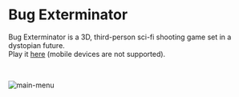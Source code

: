 # Bug Exterminator
Bug Exterminator is a 3D, third-person sci-fi shooting game set in a dystopian future. \
Play it [here](https://clchinara.github.io/bug-exterminator/) (mobile devices are not supported).

<br>

![main-menu](https://github.com/clchinara/media-repo/blob/master/bug-exterminator/main-menu-hd.gif)
